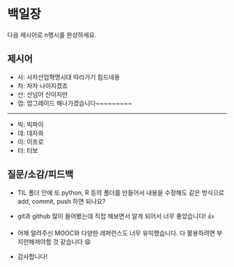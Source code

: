 # 백일장
다음 제시어로 n행시를 완성하세요.

## 제시어
- 사: 사차산업혁명시대 따라가기 힘드네용
- 차: 차차 나아지겠죠
- 산: 산넘어 산이지만
- 업: 업그레이드 해나가겠습니다~~~~~~~~~
---
- 빅: 빅파이
- 데: 데자와
- 이: 이프로
- 터: 터보

## 질문/소감/피드백
- TIL 폴더 안에 또 python, R 등의 폴더를 만들어서 내용을 수정해도 같은 방식으로 add, commit, push 하면 되나요?

- git과 github 많이 들어봤는데 직접 해보면서 알게 되어서 너무 좋았습니다! 👍

- 어제 알려주신 MOOC와 다양한 레퍼런스도 너무 유익했습니다. 다 활용하려면 부지런해져야할 것 같습니다 😫

- 감사합니다!